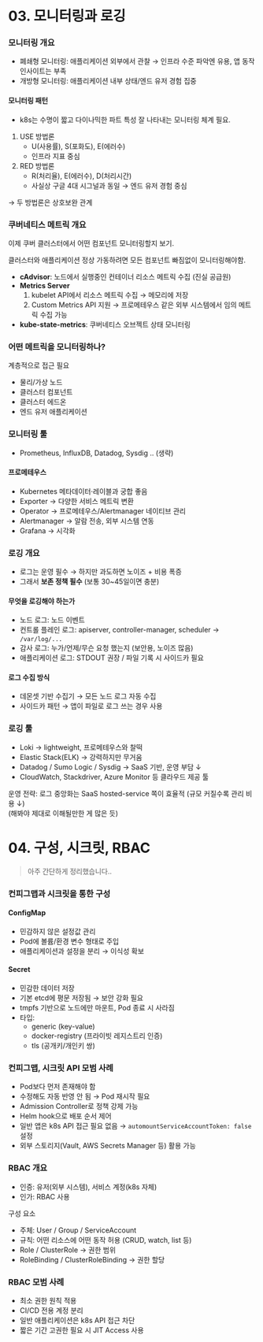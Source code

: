 # 03. 모니터링과 로깅

### 모니터링 개요
- 폐쇄형 모니터링: 애플리케이션 외부에서 관찰 → 인프라 수준 파악엔 유용, 앱 동작 인사이트는 부족  
- 개방형 모니터링: 애플리케이션 내부 상태/엔드 유저 경험 집중  

#### 모니터링 패턴
- k8s는 수명이 짧고 다이나믹한 파트 특성 잘 나타내는 모니터링 체계 필요.

1. USE 방법론  
   - U(사용률), S(포화도), E(에러수)  
   - 인프라 지표 중심  
2. RED 방법론  
   - R(처리율), E(에러수), D(처리시간)  
   - 사실상 구글 4대 시그널과 동일 → 엔드 유저 경험 중심  

→ 두 방법론은 상호보완 관계  

### 쿠버네티스 메트릭 개요
이제 쿠버 클러스터에서 어떤 컴포넌트 모니터링할지 보기.  

클러스터와 애플리케이션 정상 가동하려면 모든 컴포넌트 빠짐없이 모니터링해야함.  

- **cAdvisor**: 노드에서 실행중인 컨테이너 리소스 메트릭 수집 (진실 공급원)  
- **Metrics Server**  
  1. kubelet API에서 리소스 메트릭 수집 → 메모리에 저장  
  2. Custom Metrics API 지원 → 프로메테우스 같은 외부 시스템에서 임의 메트릭 수집 가능  
- **kube-state-metrics**: 쿠버네티스 오브젝트 상태 모니터링  

### 어떤 메트릭을 모니터링하나?
계층적으로 접근 필요  

- 물리/가상 노드  
- 클러스터 컴포넌트  
- 클러스터 에드온  
- 엔드 유저 애플리케이션  

### 모니터링 툴
- Prometheus, InfluxDB, Datadog, Sysdig .. (생략)

#### 프로메테우스
- Kubernetes 메타데이터·레이블과 궁합 좋음  
- Exporter → 다양한 서비스 메트릭 변환  
- Operator → 프로메테우스/Alertmanager 네이티브 관리  
- Alertmanager → 알람 전송, 외부 시스템 연동  
- Grafana → 시각화  

### 로깅 개요
- 로그는 운영 필수 → 하지만 과도하면 노이즈 + 비용 폭증  
- 그래서 **보존 정책 필수** (보통 30~45일이면 충분)  

#### 무엇을 로깅해야 하는가 
- 노드 로그: 노드 이벤트  
- 컨트롤 플레인 로그: apiserver, controller-manager, scheduler → `/var/log/...`  
- 감사 로그: 누가/언제/무슨 요청 했는지 (보안용, 노이즈 많음)  
- 애플리케이션 로그: STDOUT 권장 / 파일 기록 시 사이드카 필요  

#### 로그 수집 방식
- 데몬셋 기반 수집기 → 모든 노드 로그 자동 수집  
- 사이드카 패턴 → 앱이 파일로 로그 쓰는 경우 사용  

### 로깅 툴
- Loki → lightweight, 프로메테우스와 찰떡  
- Elastic Stack(ELK) → 강력하지만 무거움  
- Datadog / Sumo Logic / Sysdig → SaaS 기반, 운영 부담 ↓  
- CloudWatch, Stackdriver, Azure Monitor 등 클라우드 제공 툴  

운영 전략: 로그 중앙화는 SaaS hosted-service 쪽이 효율적 (규모 커질수록 관리 비용 ↓)  
(해봐야 제대로 이해될만한 게 많은 듯)


# 04. 구성, 시크릿, RBAC
> 아주 간단하게 정리했습니다.. 

### 컨피그맵과 시크릿을 통한 구성
#### ConfigMap
- 민감하지 않은 설정값 관리  
- Pod에 볼륨/환경 변수 형태로 주입  
- 애플리케이션과 설정을 분리 → 이식성 확보  

#### Secret
- 민감한 데이터 저장  
- 기본 etcd에 평문 저장됨 → 보안 강화 필요  
- tmpfs 기반으로 노드에만 마운트, Pod 종료 시 사라짐  
- 타입:  
  - generic (key-value)  
  - docker-registry (프라이빗 레지스트리 인증)  
  - tls (공개키/개인키 쌍)  

### 컨피그맵, 시크릿 API 모범 사례
- Pod보다 먼저 존재해야 함  
- 수정해도 자동 반영 안 됨 → Pod 재시작 필요  
- Admission Controller로 정책 강제 가능  
- Helm hook으로 배포 순서 제어  
- 일반 앱은 k8s API 접근 필요 없음 → `automountServiceAccountToken: false` 설정  
- 외부 스토리지(Vault, AWS Secrets Manager 등) 활용 가능  

### RBAC 개요
- 인증: 유저(외부 시스템), 서비스 계정(k8s 자체)  
- 인가: RBAC 사용  

구성 요소  
- 주체: User / Group / ServiceAccount  
- 규칙: 어떤 리소스에 어떤 동작 허용 (CRUD, watch, list 등)  
- Role / ClusterRole → 권한 범위  
- RoleBinding / ClusterRoleBinding → 권한 할당  

### RBAC 모범 사례
- 최소 권한 원칙 적용  
- CI/CD 전용 계정 분리  
- 일반 애플리케이션은 k8s API 접근 차단  
- 짧은 기간 고권한 필요 시 JIT Access 사용  
